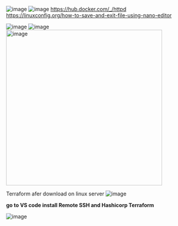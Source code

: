 ![image](https://github.com/rajneeshprakashhajela/LinuxCommand/assets/43515480/e8cea79b-bb7c-480e-8173-5738aa2ca5e9)
![image](https://github.com/rajneeshprakashhajela/LinuxCommand/assets/43515480/f9e74395-1eec-433c-9a44-fe2235a559d2)
https://hub.docker.com/_/httpd
https://linuxconfig.org/how-to-save-and-exit-file-using-nano-editor

![image](https://user-images.githubusercontent.com/43515480/232208795-5484cbec-8610-4ba1-9662-8e3e0e787da5.png)
![image](https://user-images.githubusercontent.com/43515480/232209110-e3750fd7-5872-4daf-88e1-6637d0176785.png)
<img width="423" alt="image" src="https://user-images.githubusercontent.com/43515480/232207980-9d7d78c1-f2ad-43ca-bfc7-c35fd222d26e.png">

Terraform 
afer download on linux server
![image](https://user-images.githubusercontent.com/43515480/232225290-189087b8-09a6-49ee-9d43-c0ff7f461d84.png)

<b>go to VS code  install Remote SSH and Hashicorp Terraform</b>

![image](https://user-images.githubusercontent.com/43515480/232225188-3551ef5d-ebbe-4b88-b6e8-7418b919cf58.png)


